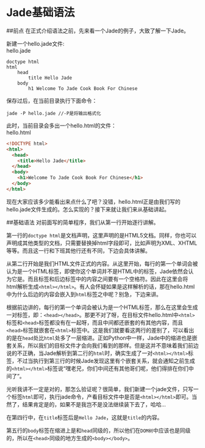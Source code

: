 # Jade基础语法

##前点
在正式介绍语法之前，先来看一个Jade的例子，大致了解一下Jade。

新建一个hello.jade文件:<br>
hello.jade
```jade
doctype html
html
	head
		title Hello Jade
	body
		h1 Welcome To Jade Cook Book For Chinese
```
保存过后，在当前目录执行下面命令：
```
jade -P hello.jade //-P是将输出格式化
```
此时，当前目录会多出一个hello.html的文件：<br>
hello.html
```html
<!DOCTYPE html>
<html>
  <head>
    <title>Hello Jade</title>
  </head>
  <body>
    <h1>Welcome To Jade Cook Book For Chinese</h1>
  </body>
</html>
```
现在大家应该多少能看出来点什么了吧？没错，hello.html正是由我们写的hello.jade文件生成的。怎么实现的？接下来就让我们来从基础讲起。

##基础语法
对前面写的简单程序，我们从第一行开始逐行讲解。

第一行的`doctype html`是文档声明，这里声明的是HTML5文档。同样，你也可以声明成其他类型的文档，只需要替换掉html字段即可，比如声明为XML、XHTML等等。而且这一行和下班其他行还有不同，下边会具体讲解。

从第二行开始是我们HTML文件正式的内容。从这里开始，每行的第一个单词会被认为是一个HTML标签，即使你这个单词并不是HTML中的标签，Jade依然会认为它是。而且标签和后边标签中的内容之间要有一个空格符。因此在这里会将html解析生成`<html></html>`。有人会怀疑如果是这样解析的话，那在hello.html中为什么后边的内容会嵌入到`html`标签之中呢？别急，下边来讲。

根据前边讲的，每行的第一个单词会被认为是一个HTML标签，那么在这里会生成一对标签，即：`<head></head>`。那更不对了呀，在目标文件hello.html中`<html>`标签和`<head>`标签都没有在一起呀，而且中间都还嵌套的有其他内容，而且`<head>`标签就嵌套在`<html>`标签中。这是我们就要看这两行的差别了，可以看出的是在`head`处比`html`处多了一层缩进。正如Python中一样，Jade中的缩进也是嵌套关系，所以我们的目标文件才会向我们看到的那样。但是这并不意味着我们前边说的不正确，当Jade解析到第二行的`html`时，确实生成了一对`<html></html>`标签，不过当执行到第三行的时候Jade发现这里有个嵌套关系，就会通知之前生成的`<html></html>`标签说“嘿老兄，你们中间还有其他哥们呢，他们得排在你们中间了”。

光听我讲不一定是对的，那怎么验证呢？很简单，我们新建一个jade文件，只写一个标签`html`即可，执行jade命令，产看目标文件中是否是`<html></html>`即可。当然了，结果肯定是的，如果不是我岂不是没法继续装下去了，哈哈...

在第四行中，在`title`标签后是`Hello Jade`，这就是`title`的内容。

第五行的`body`标签在缩进上是和`head`同级的，所以他们在`DOM树`中应该也是同级的，所以在`<head>`同级的地方生成的`<body></body>`。


